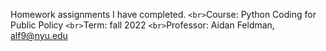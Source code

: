 Homework assignments I have completed.
`<br>`Course: Python Coding for Public Policy
`<br>`Term: fall 2022
`<br>`Professor: Aidan Feldman, alf9@nyu.edu
